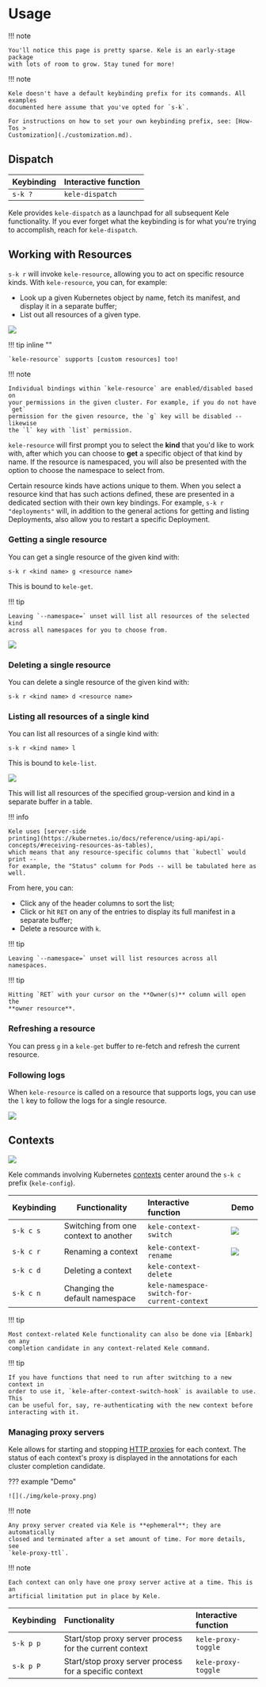 # Usage

!!! note

    You'll notice this page is pretty sparse. Kele is an early-stage package
    with lots of room to grow. Stay tuned for more!

!!! note

    Kele doesn't have a default keybinding prefix for its commands. All examples
    documented here assume that you've opted for `s-k`.

    For instructions on how to set your own keybinding prefix, see: [How-Tos >
    Customization](./customization.md).

## Dispatch

| Keybinding | Interactive function |
|:-----------|:---------------------|
| `s-k ?`    | `kele-dispatch`      |

Kele provides `kele-dispatch` as a launchpad for all subsequent Kele
functionality. If you ever forget what the keybinding is for what you're trying
to accomplish, reach for `kele-dispatch`.

## Working with Resources

`s-k r` will invoke `kele-resource`, allowing you to act on specific resource
kinds. With `kele-resource`, you can, for example:

- Look up a given Kubernetes object by name, fetch its manifest, and display it
  in a separate buffer;
- List out all resources of a given type.

![](./img/resource-prefix.png)

!!! tip inline ""

    `kele-resource` supports [custom resources] too!

!!! note

    Individual bindings within `kele-resource` are enabled/disabled based on
    your permissions in the given cluster. For example, if you do not have `get`
    permission for the given resource, the `g` key will be disabled -- likewise
    the `l` key with `list` permission.

`kele-resource` will first prompt you to select the **kind** that you'd like to
work with, after which you can choose to **get** a specific object of that kind
by name. If the resource is namespaced, you will also be presented with the
option to choose the namespace to select from.

Certain resource kinds have actions unique to them. When you select a resource
kind that has such actions defined, these are presented in a dedicated section
with their own key bindings. For example, `s-k r "deployments"` will, in
addition to the general actions for getting and listing Deployments, also allow
you to restart a specific Deployment.

### Getting a single resource

You can get a single resource of the given kind with:
```
s-k r <kind name> g <resource name>
```

This is bound to `kele-get`.

!!! tip

    Leaving `--namespace=` unset will list all resources of the selected kind
    across all namespaces for you to choose from.

![](./img/kele-resource.gif)

### Deleting a single resource

You can delete a single resource of the given kind with:
```
s-k r <kind name> d <resource name>
```

### Listing all resources of a single kind

You can list all resources of a single kind with:
```
s-k r <kind name> l
```

This is bound to `kele-list`.

![](./img/kele-list.png)

This will list all resources of the specified group-version and kind in a
separate buffer in a table.

!!! info

    Kele uses [server-side
    printing](https://kubernetes.io/docs/reference/using-api/api-concepts/#receiving-resources-as-tables),
    which means that any resource-specific columns that `kubectl` would print --
    for example, the "Status" column for Pods -- will be tabulated here as well.

From here, you can:

- Click any of the header columns to sort the list;
- Click or hit `RET` on any of the entries to display its full manifest in a
  separate buffer;
- Delete a resource with `k`.

!!! tip

    Leaving `--namespace=` unset will list resources across all namespaces.

!!! tip

    Hitting `RET` with your cursor on the **Owner(s)** column will open the
    **owner resource**.

### Refreshing a resource

You can press `g` in a `kele-get` buffer to re-fetch and refresh the current resource.

### Following logs

When `kele-resource` is called on a resource that supports logs, you can use the
`l` key to follow the logs for a single resource.

![](./img/kele-resource-logs.png)

## Contexts

![](./img/context-prefix.png)

Kele commands involving Kubernetes [contexts] center around the `s-k c` prefix (`kele-config`).

| Keybinding | Functionality                         | Interactive function                        | Demo                          |
|:-----------|---------------------------------------|:--------------------------------------------|:------------------------------|
| `s-k c s`  | Switching from one context to another | `kele-context-switch`                       | ![](./img/context-switch.gif) |
| `s-k c r`  | Renaming a context                    | `kele-context-rename`                       | ![](./img/context-rename.gif) |
| `s-k c d`  | Deleting a context                    | `kele-context-delete`                       |                               |
| `s-k c n`  | Changing the default namespace        | `kele-namespace-switch-for-current-context` |                               |

!!! tip

    Most context-related Kele functionality can also be done via [Embark] on any
    completion candidate in any context-related Kele command.

!!! tip

    If you have functions that need to run after switching to a new context in
    order to use it, `kele-after-context-switch-hook` is available to use. This
    can be useful for, say, re-authenticating with the new context before
    interacting with it.

### Managing proxy servers

Kele allows for starting and stopping [HTTP
proxies](https://kubernetes.io/docs/tasks/extend-kubernetes/http-proxy-access-api/)
for each context. The status of each context's proxy is displayed in the
annotations for each cluster completion candidate.

??? example "Demo"

    ![](./img/kele-proxy.png)

!!! note

    Any proxy server created via Kele is **ephemeral**; they are automatically
    closed and terminated after a set amount of time. For more details, see
    `kele-proxy-ttl`.

!!! note

    Each context can only have one proxy server active at a time. This is an
    artificial limitation put in place by Kele.

| Keybinding | Functionality                                           | Interactive function |
|:-----------|:--------------------------------------------------------|:---------------------|
| `s-k p p`  | Start/stop proxy server process for the current context | `kele-proxy-toggle`  |
| `s-k p P`  | Start/stop proxy server process for a specific context  | `kele-proxy-toggle`  |

[Embark]: https://github.com/oantolin/embark
[custom resources]: https://kubernetes.io/docs/concepts/extend-kubernetes/api-extension/custom-resources/
[contexts]: https://kubernetes.io/docs/tasks/access-application-cluster/configure-access-multiple-clusters/
